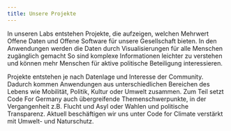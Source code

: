 ```yaml
---
title: Unsere Projekte
---
```


In unseren Labs entstehen Projekte, die aufzeigen, welchen Mehrwert Offene Daten und Offene Software für unsere Gesellschaft bieten. In den Anwendungen werden die Daten durch Visualisierungen für alle Menschen zugänglich gemacht So sind  komplexe Informationen leichter  zu verstehen und können mehr Menschen für aktive politische Beteiligung interessieren.

Projekte entstehen je nach Datenlage und Interesse der Community. Dadurch kommen Anwendungen aus unterschiedlichen Bereichen des Lebens wie Mobilität, Politik, Kultur oder Umwelt zusammen. Zum Teil setzt Code For Germany auch übergreifende Themenschwerpunkte, in der Vergangenheit z.B. Flucht und Asyl oder Wahlen und politische Transparenz. Aktuell beschäftigen wir uns unter Code for Climate verstärkt mit Umwelt- und Naturschutz.
